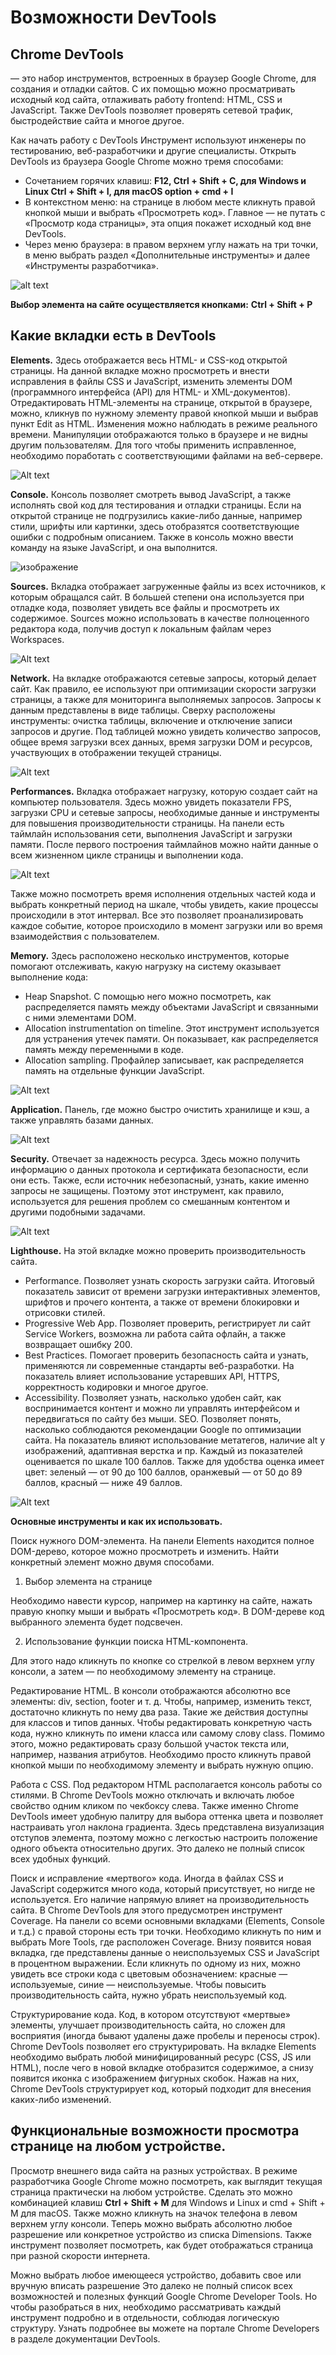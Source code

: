 # Возможности DevTools


## **Chrome DevTools** 
— это набор инструментов, встроенных в браузер Google Chrome, для создания и отладки сайтов. С их помощью можно просматривать исходный код сайта, отлаживать работу frontend: HTML, CSS и JavaScript. Также DevTools позволяет проверять сетевой трафик, быстродействие сайта и многое другое.

Как начать работу с DevTools
Инструмент используют инженеры по тестированию, веб-разработчики и другие специалисты. Открыть DevTools из браузера Google Chrome можно тремя способами:

- Сочетанием горячих клавиш: **F12, Ctrl + Shift + C, для Windows и Linux Ctrl + Shift + I, для macOS option + cmd + I**
- В контекстном меню: на странице в любом месте кликнуть правой кнопкой мыши и выбрать «Просмотреть код». Главное — не путать с «Просмотр кода страницы», эта опция покажет исходный код вне DevTools.
- Через меню браузера: в правом верхнем углу нажать на три точки, в меню выбрать раздел «Дополнительные инструменты» и далее «Инструменты разработчика».

![alt text](https://im.wampi.ru/2023/06/09/1P-1.png)


**Выбор элемента на сайте осуществляется кнопками:** **Ctrl + Shift + P**

## **Какие вкладки есть в DevTools**

**Elements.**  Здесь отображается весь HTML- и CSS-код открытой страницы. На данной вкладке можно просмотреть и внести исправления в файлы CSS и JavaScript, изменить элементы DOM (программного интерфейса (API) для HTML- и XML-документов). Отредактировать HTML-элементы на странице, открытой в браузере, можно, кликнув по нужному элементу правой кнопкой мыши и выбрав пункт Edit as HTML. Изменения можно наблюдать в режиме реального времени. Манипуляции отображаются только в браузере и не видны другим пользователям. Для того чтобы применить исправленное, необходимо поработать с соответствующими файлами на веб-сервере.

![Alt text](https://ie.wampi.ru/2023/06/09/2p-1.png)


**Console.**  Консоль позволяет смотреть вывод JavaScript, а также исполнять свой код для тестирования и отладки страницы. Если на открытой странице не подгрузились какие-либо данные, например стили, шрифты или картинки, здесь отобразятся соответствующие ошибки с подробным описанием. Также в консоль можно ввести команду на языке JavaScript, и она выполнится.

![изображение](https://ie.wampi.ru/2023/06/09/3p-1-1.png)


**Sources.**  Вкладка отображает загруженные файлы из всех источников, к которым обращался сайт. В большей степени она используется при отладке кода, позволяет увидеть все файлы и просмотреть их содержимое. Sources можно использовать в качестве полноценного редактора кода, получив доступ к локальным файлам через Workspaces. 

![Alt text](https://ic.wampi.ru/2023/06/09/4p-1.png)

**Network.**  На вкладке отображаются сетевые запросы, который делает сайт. Как правило, ее используют при оптимизации скорости загрузки страницы, а также для мониторинга выполняемых запросов. Запросы к данным представлены в виде таблицы. Сверху расположены инструменты: очистка таблицы, включение и отключение записи запросов и другие. Под таблицей можно увидеть количество запросов, общее время загрузки всех данных, время загрузки DOM и ресурсов, участвующих в отображении текущей страницы.

![Alt text](https://ie.wampi.ru/2023/06/09/5p-1.png)

**Performances.**  Вкладка отображает нагрузку, которую создает сайт на компьютер пользователя. Здесь можно увидеть показатели FPS, загрузки CPU и сетевые запросы, необходимые данные и инструменты для повышения производительности страницы. На панели есть таймлайн использования сети, выполнения JavaScript и загрузки памяти. После первого построения таймлайнов можно найти данные о всем жизненном цикле страницы и выполнении кода.


![Alt text](https://ic.wampi.ru/2023/06/09/6p-1.png)

Также можно посмотреть время исполнения отдельных частей кода и выбрать конкретный период на шкале, чтобы увидеть, какие процессы происходили в этот интервал. Все это позволяет проанализировать каждое событие, которое происходило в момент загрузки или во время взаимодействия с пользователем.

**Memory.**  Здесь расположено несколько инструментов, которые помогают отслеживать, какую нагрузку на систему оказывает выполнение кода:

- Heap Snapshot. С помощью него можно посмотреть, как распределяется память между объектами JavaScript и связанными с ними элементами DOM.
- Allocation instrumentation on timeline. Этот инструмент используется для устранения утечек памяти. Он показывает, как распределяется память между переменными в коде.
- Allocation sampling. Профайлер записывает, как распределяется память на отдельные функции JavaScript.

![Alt text](https://ic.wampi.ru/2023/06/09/7p-1.png)

**Application.**  Панель, где можно быстро очистить хранилище и кэш, а также управлять базами данных.

![Alt text](https://ic.wampi.ru/2023/06/09/8p-1-1.png)

**Security.**  Отвечает за надежность ресурса. Здесь можно получить информацию о данных протокола и сертификата безопасности, если они есть. Также, если источник небезопасный, узнать, какие именно запросы не защищены. Поэтому этот инструмент, как правило, используется для решения проблем со смешанным контентом и другими подобными задачами.

![Alt text](https://ie.wampi.ru/2023/06/09/9p-1.png)

**Lighthouse.**  На этой вкладке можно проверить производительность сайта.

- Performance. Позволяет узнать скорость загрузки сайта. Итоговый показатель зависит от времени загрузки интерактивных элементов, шрифтов и прочего контента, а также от времени блокировки и отрисовки стилей.
- Progressive Web App. Позволяет проверить, регистрирует ли сайт Service Workers, возможна ли работа сайта офлайн, а также возвращает ошибку 200.
- Best Practices. Помогает проверить безопасность сайта и узнать, применяются ли современные стандарты веб-разработки. На показатель влияет использование устаревших API, HTTPS, корректность кодировки и многое другое.
- Accessibility. Позволяет узнать, насколько удобен сайт, как воспринимается контент и можно ли управлять интерфейсом и передвигаться по сайту без мыши.
SEO. Позволяет понять, насколько соблюдаются рекомендации Google по оптимизации сайта. На показатель влияют использование метатегов, наличие alt у изображений, адаптивная верстка и пр.
Каждый из показателей оценивается по шкале 100 баллов. Также для удобства оценка имеет цвет: зеленый — от 90 до 100 баллов, оранжевый — от 50 до 89 баллов, красный — ниже 49 баллов.

![Alt text](https://im.wampi.ru/2023/06/09/10p-1.png )

**Основные инструменты и как их использовать.**

Поиск нужного DOM-элемента. На панели Elements находится полное DOM-дерево, которое можно просмотреть и изменить. Найти конкретный элемент можно двумя способами.

1. Выбор элемента на странице

Необходимо навести курсор, например на картинку на сайте, нажать правую кнопку мыши и выбрать «Просмотреть код». В DOM-дереве код выбранного элемента будет подсвечен.

2. Использование функции поиска HTML-компонента. 

Для этого надо кликнуть по кнопке со стрелкой в левом верхнем углу консоли, а затем — по необходимому элементу на странице.

Редактирование HTML. В консоли отображаются абсолютно все элементы: div, section, footer и т. д. Чтобы, например, изменить текст, достаточно кликнуть по нему два раза. Такие же действия доступны для классов и типов данных. Чтобы редактировать конкретную часть кода, нужно кликнуть по имени класса или самому слову class. Помимо этого, можно редактировать сразу большой участок текста или, например, названия атрибутов. Необходимо просто кликнуть правой кнопкой мыши по необходимому элементу и выбрать нужную опцию.


Работа с CSS. Под редактором HTML располагается консоль работы со стилями. В Chrome DevTools можно отключать и включать любое свойство одним кликом по чекбоксу слева. Также именно Chrome DevTools имеет удобную палитру для выбора оттенка цвета и позволяет настраивать угол наклона градиента. Здесь представлена визуализация отступов элемента, поэтому можно с легкостью настроить положение одного объекта относительно других. Это далеко не полный список всех удобных функций.

Поиск и исправление «мертвого» кода. Иногда в файлах CSS и JavaScript содержится много кода, который присутствует, но нигде не используется. Его наличие напрямую влияет на производительность сайта. В Chrome DevTools для этого предусмотрен инструмент Coverage. На панели со всеми основными вкладками (Elements, Console и т.д.) с правой стороны есть три точки. Необходимо кликнуть по ним и выбрать More Tools, где расположен Coverage. Внизу появится новая вкладка, где представлены данные о неиспользуемых CSS и JavaScript в процентном выражении. Если кликнуть по одному из них, можно увидеть все строки кода с цветовым обозначением: красные — используемые, синие — неиспользуемые. Чтобы повысить производительность сайта, нужно убрать неиспользуемый код.

Структурирование кода. Код, в котором отсутствуют «мертвые» элементы, улучшает производительность сайта, но сложен для восприятия (иногда бывают удалены даже пробелы и переносы строк). Chrome DevTools позволяет его структурировать. На вкладке Elements необходимо выбрать любой минифицированный ресурс (CSS, JS или HTML), после чего в новой вкладке отобразится содержимое, а снизу появится иконка с изображением фигурных скобок. Нажав на них, Chrome DevTools структурирует код, который подходит для внесения каких-либо изменений.

## **Функциональные возможности просмотра странице на любом устройстве.**

Просмотр внешнего вида сайта на разных устройствах. В режиме разработчика Google Chrome можно посмотреть, как выглядит текущая страница практически на любом устройстве. Сделать это можно комбинацией клавиш  **Ctrl + Shift + M** для Windows и Linux и cmd + Shift + M для macOS. Также можно кликнуть на значок телефона в левом верхнем углу консоли. Теперь можно выбрать абсолютно любое разрешение или конкретное устройство из списка Dimensions. Также инструмент позволяет посмотреть, как будет отображаться страница при разной скорости интернета.

Можно выбрать любое имеющееся устройство, добавить свое или вручную вписать разрешение
Это далеко не полный список всех возможностей и полезных функций Google Chrome Developer Tools. Но чтобы разобраться в них, необходимо рассматривать каждый инструмент подробно и в отдельности, соблюдая логическую структуру. Узнать подробнее вы можете на портале Chrome Developers в разделе документации DevTools.


